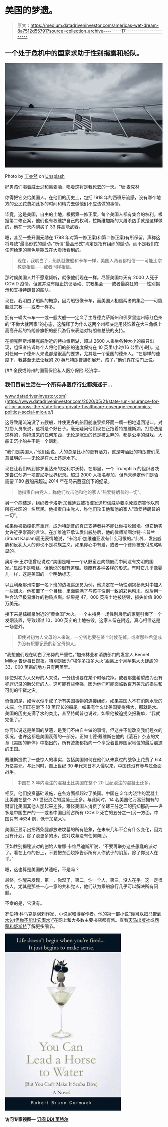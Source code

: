 # 美国的梦遗。

> 原文：<https://medium.datadriveninvestor.com/americas-wet-dream-8a7512d55791?source=collection_archive---------17----------------------->

## 一个处于危机中的国家求助于性别揭露和船队。

![](img/c7194874dae390dba3ae17c6e1f7c743.png)

Photo by [丁亦然](https://unsplash.com/@yiranding?utm_source=unsplash&utm_medium=referral&utm_content=creditCopyText) on [Unsplash](https://unsplash.com/s/photos/american-flag-on-boat?utm_source=unsplash&utm_medium=referral&utm_content=creditCopyText)

好男孩们喝着威士忌和黑麦酒，唱着这将是我死去的一天。“唐·麦克林

你得把它交给美国人。在他们的历史上，包括 1918 年的西班牙流感，没有哪个地方的公民花费如此多的时间和精力去做他们不应该做的事情。

毕竟，这是美国，自由的土地，根据第一修正案，每个美国人都有集会的权利。根据第二修正案，他们也有权维护自己的权利，拉斯维加斯的大屠杀凶手就是这样做的，他在一天内购买了 33 件高能武器。

嗯，甚至一些开国元勋在 1788 年对第一修正案(和第二修正案)有所保留，声称这将导致“最高形式的煽动。”所谓“最高形式”肯定是指有组织的煽动，而不是我们在任何给定的黑色星期五在大卖场看到的。

> 现在，我明白了，船队就像船和卡车一样，美国人两者都相信——可能比宗教更相信——或者同样相信。

那时候美国人并不愿意倾听，就像他们现在一样。尽管美国每天有 2000 人死于 COVID 疫情，但这并没有阻止抗议活动、宗教集会——或者最疯狂的——性别揭示和支持特朗普的船队。

现在，我明白了船队的概念，因为船很像卡车，而美国人相信两者的集合——可能超过宗教——或者一样多。

拥有一辆大卡车——或一艘大船——定义了主导德克萨斯州和佛罗里达州等红色州的“不做大就回家”的心态，这解释了为什么这两个州都决定用装饰着在大三角帆上高高升起的特朗普旗帜的船只游行来表达对特朗普总统的支持。

在德克萨斯州莱克威附近的特拉维斯湖，超过 2600 人乘坐各种大小的船只出现，组织者告诉每个人将他们的船的速度保持在 10 英里/小时(16 公里/小时)。这对任何一个德州人来说都是很高的要求，尤其是一个爱国的德州人。“在那样的速度下，我甚至无法让我的 20 英尺特朗普旗帜展开，孩子，”他们靠在油门上说。

[](https://www.datadriveninvestor.com/2020/05/21/state-run-insurance-for-all-or-across-the-state-lines-private-healthcare-coverage-economics-politics-social-mix-up/) [## 全民或跨州的国营保险私人医疗保险:经济学…

### 我们目前生活在一个所有非医疗行业都痴迷于…

www.datadriveninvestor.com](https://www.datadriveninvestor.com/2020/05/21/state-run-insurance-for-all-or-across-the-state-lines-private-healthcare-coverage-economics-politics-social-mix-up/) 

这导致尾流淹没了五艘船，并使更多的船因舱底泵损坏而一瘸一拐地返回港口。对打捞人员来说，这将是个好日子。毫无疑问他们现在正拖着特拉维斯湖。打捞法是这样的，你拖进来的任何东西，无论是沉没的还是被丢弃的，都是公平的游戏，大船击沉小船并不是一个讽刺。

“我们是美国人，”他们会说，大的总是比小的更有活力，这是啤酒肚的特朗普们愿意证明的——无论是在水上还是水下。

现在让我们转到佛罗里达州的克利尔沃特，在那里，一个 Trumptilla 的组织者决定尝试创造一项吉尼斯世界纪录。超过 2000 人报名参加，但尚未确定他们是否需要 1180 艘船来超过 2014 年在马来西亚创下的纪录。

> 他指责自由党人，称他们攻击他和他的家人“热爱特朗普的一切”。

另一个症结是，组织者卡洛斯·加维迪亚被指控发送短信威胁要杀死或伤害他以前所在社区的一名居民。他指责自由党人，称他们攻击他和他的家人“热爱特朗普的一切”。

如果你被指控犯有重罪，成为特朗普的真正支持者并不能让你摆脱困境。但它确实允许近乎崇高的言论。在加维迪亚承认发出威胁后，他的律师斯图尔特·卡普兰(Stuart Kaplan)面无表情地说，“卡洛斯·加维迪亚没有什么可恨的。”此外，发出威胁和反犹太人的诽谤不是种族主义，如果你心中有爱，或者一个律师被支付忽略明显的。

奥斯卡·王尔德曾经说过:“美国是唯一一个从野蛮走向颓废而中间没有文明的国家。”显然不是粉丝，但他说的很有道理。颓废有各种各样的形式。有时它几乎像婴儿一样，这是美国的一个明确标志。

以亚利桑那州南部一名下班的边境巡逻员为例，他决定在一场性别揭秘派对中加入一些烟火。他布置了一个目标，里面装满了与孩子性别一致的彩色粉末，然后用一种合法但极易爆炸的物质点燃。结果是 47，000 英亩土地被烧毁，损失价值 800 万美元。

接下来是棕榈泉附近的“黄金国”大火。一个主持另一场性别展示的家庭引爆了一个发烟装置，导致超过 10，000 英亩的土地被毁。这家人留在附近，真心相信这是一场意外。

> 即使对初为人父母的人来说，一分钱也要在某个时候花掉。或者那些希望成为没有犯罪记录的新父母的人。

“我想他们现在明白了形势的严重性，”加州林业和消防部门的发言人 Bennet Milloy 告诉每日邮报，特别是因为“埃尔多拉多大火”距离上个月苹果大火肆虐的 33，000 英亩的地方只有两英里。

即使对初为人父母的人来说，一分钱也要在某个时候花掉。或者那些希望成为没有犯罪记录的新父母的人。这可能有些牵强，因为他们可能面临数百万美元的损失和可能的牢狱之灾。

奇怪的是，如今水似乎成了所有美国事物的连接组织。如果美国人不在消防水管的末端，他们正在滑下 18 英尺长的船尾。如果有什么让美国变得伟大，那就是水。美国的历史充满了水的类比，甚至特朗普也说过，如果他被迫提交报税单，“我就完蛋了。”

你可以说这是美国的梦遗，是我们不由自主做的事情，但这并不能改变我们睡衣的状况。也许这都是美国衰落的一部分。正如韦德·戴维斯在他的《滚石》杂志的文章《美国的解体》中指出的，所有迹象都指向一个享受着世界国家地位的最后痕迹的王国。

戴维斯提供了一些惊人的事实，包括美国如何在他们从未赢过的战争上花费了 6.4 万亿美元。与此同时，自上世纪 30 年代末日本入侵以来，中国还没有参与过全面战争。

> 中国在 3 年内浇注的混凝土比美国在整个 20 世纪浇注的混凝土还多。

相反，他们投资基础设施，在各方面都超过了美国。中国在 3 年内浇注的混凝土比美国在整个 20 世纪浇注的混凝土还多。与此同时，14 名美国亿万富翁拥有的财富比美国其他人加起来还多。难怪美国人消费了全球三分之二的抗抑郁药——许多是中国生产的——或者中国目前占所有 COVID 死亡的五分之一(另一方面，中国只有 4634 例，低于加拿大)。

美国正显示出把两条腿都放进坟墓的所有迹象，在未来几年不会有什么变化，因为没有计划，除了浇更多的水，这对坟墓没有任何帮助。

正如性别揭秘派对的创始人詹娜·卡维尼迪斯所说，“不要再举办这些愚蠢的派对了。看在上帝的份上，不要把东西烧掉告诉所有人你孩子的阴茎。除了你没人在乎。”

嗯，这也算是美国的梦遗吧，不是吗？

最终，你醒来发现，第一，你湿了，第二，你一个人，第三，没人在乎。这一定很伤人，尤其是那些一心一意的共和党人，他们认为乘船旅行几乎可以解决所有问题。

不幸的是，它没有。

罗伯特·科马克是讽刺作家、小说家和博客作者。他的第一部小说[“你可以把马带到水边(但你不能让它潜水)”](http://robertcormack.net/)在网上和大多数主要书店都有售。查看[天马出版社](http://skyhorsepublishing.com/)或[西蒙和舒斯特](http://simonandschuster.ca/)了解更多细节。

![](img/88e0d637333fe144177372b0cd6b07e8.png)

**访问专家视图—** [**订阅 DDI 英特尔**](https://datadriveninvestor.com/ddi-intel)